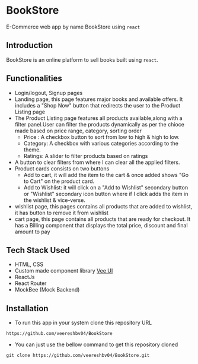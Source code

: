# BookStore
 E-Commerce web app by name BookStore using `react`

## Introduction
 BookStore is an online platform to sell books built using `react`. 

## Functionalities
* Login/logout, Signup pages
* Landing page, this page features major books and available offers. It includes a "Shop Now" button that
    redirects the user to the Product Listing page
* The Product Listing page features all products available,along with a filter panel.User can  filter the products dynamically as per the chioce made based on price range, category, sorting order
  * Price : A checkbox button to sort from low to high & high to low.
  * Category: A checkbox with various categories according to the theme.
  * Ratings: A slider to filter products based on ratings
* A button to clear filters from where I can clear all the applied filters.
* Product cards consists on two buttons
  * Add to cart, it will add the item to the cart & once added shows "Go to Cart" on the product card.
  * Add to Wishlist: it will click on a "Add to Wishlist" secondary button or "Wishlist" secondary icon button where if I click adds the item in the wishlist & vice-verse.
* wishlist page, this pages contains all products that are added to wishlist, it has button to remove it from wishlist
* cart page, this page contains all products that are ready for checkout. It has a Billing component that displays the total price, discount and final amount to pay
## Tech Stack Used
- HTML, CSS
- Custom made component library [Vee UI]()
- ReactJs
- React Router
- MockBee (Mock Backend)

## Installation
- To run this app in your system clone this repository URL 
 ```
 https://github.com/veereshbv04/BookStore
 ```
 - You can just use the bellow command to get this repository cloned
 ```
 git clone https://github.com/veereshbv04/BookStore.git
 ```
